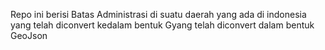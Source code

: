 Repo ini berisi Batas Administrasi di suatu daerah yang ada di indonesia yang telah diconvert kedalam bentuk Gyang telah diconvert dalam bentuk GeoJson
